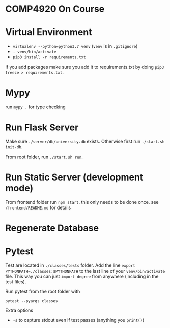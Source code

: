 # COMP4920 On Course

# Virtual Environment

* `virtualenv --python=python3.7 venv` (`venv` is in `.gitignore`)
* `. venv/bin/activate`
* `pip3 install -r requirements.txt`

If you add packages make sure you add it to requirements.txt by doing `pip3 freeze > requirements.txt`. 


# Mypy

run `mypy .` for type checking

# Run Flask Server

Make sure `./server/db/university.db` exists. Otherwise first run `./start.sh init-db`.

From root folder, run `./start.sh run`. 

# Run Static Server (development mode)

From frontend folder run `npm start`. this only needs to be done once. see `/frontend/README.md` for details

# Regenerate Database

# Pytest

Test are located in `./classes/tests` folder. Add the line `export PYTHONPATH=./classes:$PYTHONPATH` to the last line of your `venv/bin/activate` file. This way you can just `import degree` from anywhere (including in the test files).

Run pytest from the root folder with

```
pytest --pyargs classes
```

Extra options
* `-s` to capture stdout even if test passes (anything you `print()`)